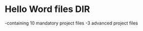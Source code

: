Hello Word files DIR
====================
-containing 10 mandatory project files
-3 advanced project files
